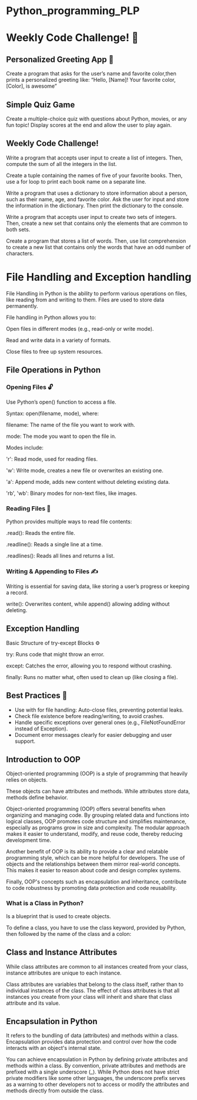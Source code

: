 # Python_programming_PLP
# Weekly Code Challenge! 🐍
## Personalized Greeting App 👋
Create a program that asks for the user’s name and favorite color,then prints a personalized greeting like: “Hello, [Name]! Your favorite color, [Color], is awesome”
## Simple Quiz Game 
Create a multiple-choice quiz with questions about Python, movies, or any fun topic! Display scores at the end and allow the user to play again.

## Weekly Code Challenge!
Write a program that accepts user input to create a list of integers. Then, compute the sum of all the integers in the list.


Create a tuple containing the names of five of your favorite books. Then, use a for loop to print each book name on a separate line.


Write a program that uses a dictionary to store information about a person, such as their name, age, and favorite color. Ask the user for input and store the information in the dictionary. Then print the dictionary to the console.


Write a program that accepts user input to create two sets of integers. Then, create a new set that contains only the elements that are common to both sets.


Create a program that stores a list of words. Then, use list comprehension to create a new list that contains only the words that have an odd number of characters.

# File Handling and Exception handling
File Handling in Python is the ability to perform various operations on files, like reading from and writing to them. Files are used to store data permanently.

File handling in Python allows you to:

Open files in different modes (e.g., read-only or write mode).

Read and write data in a variety of formats.

Close files to free up system resources.

## File Operations in Python
### Opening Files 🔓
Use Python’s open() function to access a file.

Syntax: open(filename, mode), where:

filename: The name of the file you want to work with.

mode: The mode you want to open the file in.

Modes include:

'r': Read mode, used for reading files.

'w': Write mode, creates a new file or overwrites an existing one.

'a': Append mode, adds new content without deleting existing data.

'rb', 'wb': Binary modes for non-text files, like images.

### Reading Files 📜

Python provides multiple ways to read file contents:

.read(): Reads the entire file.

.readline(): Reads a single line at a time.

.readlines(): Reads all lines and returns a list.

### Writing & Appending to Files ✍️

Writing is essential for saving data, like storing a user’s progress or keeping a record.

write(): Overwrites content, while append() allowing adding without deleting.

## Exception Handling
Basic Structure of try-except Blocks ⚙️

try: Runs code that might throw an error.

except: Catches the error, allowing you to respond without crashing.

finally: Runs no matter what, often used to clean up (like closing a file).

## Best Practices 📏
- Use with for file handling: Auto-close files, preventing potential leaks.
- Check file existence before reading/writing, to avoid crashes.
- Handle specific exceptions over general ones (e.g., FileNotFoundError instead of Exception).
- Document error messages clearly for easier debugging and user support.

## Introduction to OOP
Object-oriented programming (OOP) is a style of programming that heavily relies on objects. 

These objects can have attributes and methods. While attributes store data, methods define behavior.

Object-oriented programming (OOP) offers several benefits when organizing and managing code. By grouping related data and functions into logical classes, OOP promotes code structure and simplifies maintenance, especially as programs grow in size and complexity. The modular approach makes it easier to understand, modify, and reuse code, thereby reducing development time.

Another benefit of OOP is its ability to provide a clear and relatable programming style, which can be more helpful for developers. The use of objects and the relationships between them mirror real-world concepts. This makes it easier to reason about code and design complex systems.

Finally, OOP's concepts such as encapsulation and inheritance, contribute to code robustness by promoting data protection and code reusability.

### What is a Class in Python?
Is a blueprint that is used to create objects.

To define a class, you have to use the class keyword, provided by Python, then followed by the name of the class and a colon:

## Class and Instance Attributes
While class attributes are common to all instances created from your class, instance attributes are unique to each instance.

Class attributes are variables that belong to the class itself, rather than to individual instances of the class. The effect of class attributes is that all instances you create from your class will inherit and share that class attribute and its value. 

## Encapsulation in Python
It refers to the bundling of data (attributes) and methods within a class. Encapsulation provides data protection and control over how the code interacts with an object's internal state.

You can achieve encapsulation in Python by defining private attributes and methods within a class. By convention, private attributes and methods are prefixed with a single underscore (_). While Python does not have strict private modifiers like some other languages, the underscore prefix serves as a warning to other developers not to access or modify the attributes and methods directly from outside the class.

